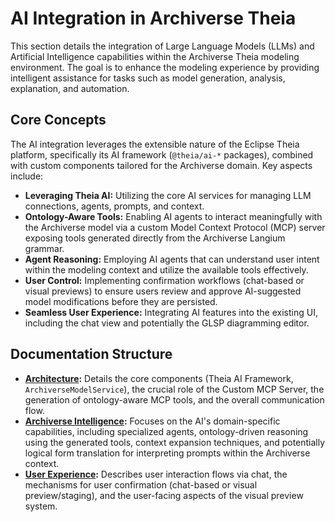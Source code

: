 # AI Integration in Archiverse Theia

This section details the integration of Large Language Models (LLMs) and Artificial Intelligence capabilities within the Archiverse Theia modeling environment. The goal is to enhance the modeling experience by providing intelligent assistance for tasks such as model generation, analysis, explanation, and automation.

## Core Concepts

The AI integration leverages the extensible nature of the Eclipse Theia platform, specifically its AI framework (`@theia/ai-*` packages), combined with custom components tailored for the Archiverse domain. Key aspects include:

*   **Leveraging Theia AI:** Utilizing the core AI services for managing LLM connections, agents, prompts, and context.
*   **Ontology-Aware Tools:** Enabling AI agents to interact meaningfully with the Archiverse model via a custom Model Context Protocol (MCP) server exposing tools generated directly from the Archiverse Langium grammar.
*   **Agent Reasoning:** Employing AI agents that can understand user intent within the modeling context and utilize the available tools effectively.
*   **User Control:** Implementing confirmation workflows (chat-based or visual previews) to ensure users review and approve AI-suggested model modifications before they are persisted.
*   **Seamless User Experience:** Integrating AI features into the existing UI, including the chat view and potentially the GLSP diagramming editor.

## Documentation Structure

*   **[Architecture](./architecture.md):** Details the core components (Theia AI Framework, `ArchiverseModelService`), the crucial role of the Custom MCP Server, the generation of ontology-aware MCP tools, and the overall communication flow.
*   **[Archiverse Intelligence](./archiverse-intelligence.md):** Focuses on the AI's domain-specific capabilities, including specialized agents, ontology-driven reasoning using the generated tools, context expansion techniques, and potentially logical form translation for interpreting prompts within the Archiverse context.
*   **[User Experience](./user-experience.md):** Describes user interaction flows via chat, the mechanisms for user confirmation (chat-based or visual preview/staging), and the user-facing aspects of the visual preview system.
